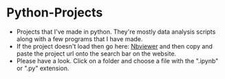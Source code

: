 # Python-Projects
- Projects that I've made in python. They're mostly data analysis scripts along with a few programs that I have made. 
- If the project doesn't load then go here: [Nbviewer](https://nbviewer.jupyter.org/) and then copy and paste the project url onto the search bar on the website.
- Please have a look. Click on a folder and choose a file with the ".ipynb" or ".py" extension. 
